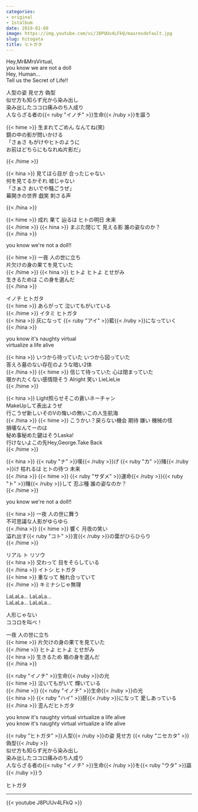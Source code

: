 ```yaml
---
categories:
- original
- 1stalbum
date: 2019-01-09
image: https://img.youtube.com/vi/J8PUUv4LFkQ/maxresdefault.jpg
slug: hitogata
title: ヒトガタ
---
```



Hey,Mr&MrsVirtual,  
you know we are not a doll  
Hey, Human...  
Tell us the Secret of Life!!  

人型の姿 見せ方 偽型  
似せ方も知らず光から染み出し  
染み出したココロ痛みのち人成り  
人ならざる者の{{< ruby "イノチ" >}}生命{{< /ruby >}}を謳う  

{{< hime >}}
生まれてごめん なんてね(笑)  
鏡の中の影が問いかける  
「さぁさ もがけやヒトのように  
お前はどちらにもなれぬ片影だ」  

{{< /hime >}}

{{< hina >}}
見てほら目が 合ったじゃない  
何を見てるかそれ 嘘じゃない  
「さぁさ おいでや騒ごうぜ」  
幕開きの世界 戯笑 刺さる声  

{{< /hina >}}

{{< hime >}}
成れ 果て 辿るは ヒトの明日 未来  
{{< /hime >}}
{{< hina >}}
まぶた閉じて 見える影 誰の姿なのか？  
{{< /hina >}}

you know we're not a doll!!  

{{< hime >}}
一夜 人の世に立ち  
片欠けの身の果てを見ていた  
{{< /hime >}}
{{< hina >}}
ヒトよ ヒトよ とせがみ  
生きるためは この身を選んだ  
{{< /hina >}}

イノチ ヒトガタ  
{{< hime >}}
あらがって 泣いてもがいている  
{{< /hime >}}
イタミ ヒトガタ  
{{< hina >}}
灰になって {{< ruby "アイ" >}}藍{{< /ruby >}}になっていく  
{{< /hina >}}

you know it's naughty virtual  
virtualize a life alive  

{{< hina >}}
いつから待っていた いつから図っていた  
答えろ墓のない存在のような暗い2体  
{{< /hina >}}
{{< hime >}}
信じて待っていた 心は閉まっていた  
覗かれたくない感情隠そう Alright 笑い LieLieLie  
{{< /hime >}}

{{< hina >}}
Light照らせそこの蒼いネーチャン  
MakeUpして表出ようぜ  
行こうぜ新しいそのVの悔いの無いこの人生航海  
{{< /hina >}}
{{< hime >}}
こうかい？戻らない機会 期待 嫌い 機械の怪  
損壊なんてーのは  
秘め事秘めた鍵はそうLaska!  
行けないよこの先Hey,George.Take Back  
{{< /hime >}}

{{< hina >}}
{{< ruby "ナ" >}}嘆{{< /ruby >}}げ {{< ruby "カ" >}}賭{{< /ruby >}}け 枯れるは ヒトの待つ 未来  
{{< /hina >}}
{{< hime >}}
{{< ruby "サダメ" >}}運命{{< /ruby >}}{{< ruby "ト" >}}賭{{< /ruby >}}して 忍ぶ種 誰の姿なのか？  
{{< /hime >}}

you know we're not a doll!!  

{{< hina >}}
一夜 人の世に舞う  
不可思議な人影がゆらゆら  
{{< /hina >}}
{{< hime >}}
響く 月夜の笑い  
溢れ出す{{< ruby "コト" >}}言{{< /ruby >}}の葉がひらひらり  
{{< /hime >}}

リアル ト リソウ  
{{< hina >}}
交わって 目をそらしている  
{{< /hina >}}
イトシ ヒトガタ  
{{< hime >}}
重なって 触れ合っていて  
{{< /hime >}}
キミナシじゃ無理  

LaLaLa... LaLaLa...  
LaLaLa... LaLaLa...  

人形じゃない  
ココロを叫べ！  

一夜 人の世に立ち  
{{< hime >}}
片欠けの身の果てを見ていた  
{{< /hime >}}
ヒトよ ヒトよ とせがみ  
{{< hina >}}
生きるため 箱の身を選んだ  
{{< /hina >}}

{{< ruby "イノチ" >}}生命{{< /ruby >}}の光  
{{< hime >}}
泣いてもがいて 輝いている  
{{< /hime >}}
{{< ruby "イノチ" >}}生命{{< /ruby >}}の光  
{{< hina >}}
{{< ruby "ハイ" >}}胚{{< /ruby >}}になって 愛しあっている  
{{< /hina >}}
歪んだヒトガタ  

you know it's naughty virtual virtualize a life alive  
you know it's naughty virtual virtualize a life alive  

{{< ruby "ヒトガタ" >}}人型{{< /ruby >}}の姿 見せ方 {{< ruby "ニセカタ" >}}偽型{{< /ruby >}}  
似せ方も知らず光から染み出し  
染み出したココロ痛みのち人成り  
人ならざる者の{{< ruby "イノチ" >}}生命{{< /ruby >}}を{{< ruby "ウタ" >}}謳{{< /ruby >}}う  

ヒトガタ  

---

{{< youtube J8PUUv4LFkQ >}}